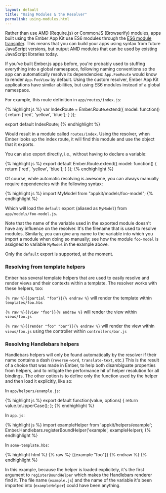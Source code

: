 ```yaml
---
layout: default
title: "Using Modules & the Resolver"
permalink: using-modules.html
---
```


Rather than use AMD (Require.js) or CommonJS (Browserify) modules, apps built 
using the Ember App Kit use ES6 modules through the 
[ES6 module transpiler](https://github.com/square/es6-module-transpiler). This 
means that you can build your apps using syntax from future JavaScript versions, 
but output AMD modules that can be used by existing JavaScript libraries today.

If you've built Ember.js apps before, you're probably used to stuffing 
everything into a global namespace, following naming conventions so the app can
automatically resolve its dependencies: `App.FooRoute` would know 
to render `App.FooView` by default. Using the custom resolver, Ember App Kit 
applications have similar abilities, but using ES6 modules instead of a global 
namespace.

For example, this route definition in `app/routes/index.js`:

{% highlight js %}
var IndexRoute = Ember.Route.extend({
  model: function() {
    return ['red', 'yellow', 'blue'];
  }
});

export default IndexRoute;
{% endhighlight %}

Would result in a module called `routes/index`. Using the resolver, when Ember 
looks up the index route, it will find this module and use the object that it 
exports.

You can also export directly, i.e., without having to declare a variable:

{% highlight js %}
export default Ember.Route.extend({
  model: function() {
    return ['red', 'yellow', 'blue'];
  }
});
{% endhighlight %}

Of course, while automatic resolving is awesome, you can always manually 
require dependencies with the following syntax:

{% highlight js %}
import MyModel from "appkit/models/foo-model";
{% endhighlight %}

Which will load the `default` export (aliased as `MyModel`) from 
`app/models/foo-model.js`.

Note that the name of the variable used in the exported module doesn't have any 
influence on the resolver. It's the filename that is used to resolve modules. 
Similarly, you can give any name to the variable into which you import a module
when doing so manually; see how the module `foo-model` is assigned to variable 
`MyModel` in the example above.

Only the `default` export is supported, at the moment.


### Resolving from template helpers

Ember has several template helpers that are used to easily resolve and render 
views and their contexts within a template. The resolver works with these 
helpers, too:

`{% raw %}{{partial "foo"}}{% endraw %}` will render the template within `templates/foo.hbs`

`{% raw %}{{view "foo"}}{% endraw %}` will render the view within `views/foo.js`

`{% raw %}{{render "foo" "bar"}}{% endraw %}` will render the view within `views/foo.js` using the 
controller within `controllers/bar.js`


###	Resolving Handlebars helpers

Handlebars helpers will only be found automatically by the resolver if their 
name contains a dash (`reverse-word`, `translate-text`, etc.) This is the 
result of a choice that was made in Ember, to help both disambiguate properties 
from helpers, and to mitigate the performance hit of helper resolution for all 
bindings. The other option is to define only the function used by the helper 
and then load it explicitly, like so:

In `app/helpers/example.js`:

{% highlight js %}
export default function(value, options) {
  return value.toUpperCase();
};
{% endhighlight %}
	
In `app.js`:

{% highlight js %}
import exampleHelper from 'appkit/helpers/example';
Ember.Handlebars.registerBoundHelper('example', exampleHelper);
{% endhighlight %}

In `some-template.hbs`:

{% highlight html %}
{% raw %}
{{example "foo"}}
{% endraw %}
{% endhighlight %}

In this example, because the helper is loaded explicitely, it's the first 
argument to `registerBoundHelper` which makes the Handlebars renderer find it. 
The file name (`example.js`) and the name of the variable it's been imported 
into (`exampleHelper`) could have been anything.


